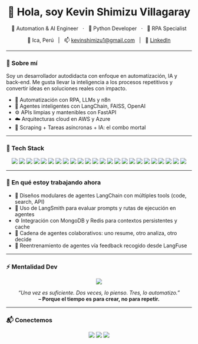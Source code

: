 <!-- Banner 
<p align="center">
  <img src="https://raw.githubusercontent.com/kevinshimizu/kevinshimizu/main/assets/github-banner.png" alt="Kevin Shimizu - Automation & AI Engineer" width="100%"/>
</p>-->

<h1 align="center">👋 Hola, soy Kevin Shimizu Villagaray</h1>

<p align="center">
  🧠 Automation & AI Engineer &nbsp;&nbsp;·&nbsp;&nbsp; 🐍 Python Developer &nbsp;&nbsp;·&nbsp;&nbsp; 🤖 RPA Specialist
</p>

<p align="center">
  📍 Ica, Perú &nbsp;&nbsp;|&nbsp;&nbsp;  
  📫 <a href="mailto:kevinshimizu1@gmail.com">kevinshimizu1@gmail.com</a> &nbsp;&nbsp;|&nbsp;&nbsp; 
  🔗 <a href="https://linkedin.com/in/kevin-shimizu-dev" target="_blank" rel="noopener noreferrer">LinkedIn</a>
</p>


---

### 🚀 Sobre mí

Soy un desarrollador autodidacta con enfoque en automatización, IA y back-end. Me gusta llevar la inteligencia a los procesos repetitivos y convertir ideas en soluciones reales con impacto.

- 🔄 Automatización con RPA, LLMs y n8n  
- 🧠 Agentes inteligentes con LangChain, FAISS, OpenAI  
- ⚙️ APIs limpias y mantenibles con FastAPI  
- ☁️ Arquitecturas cloud en AWS y Azure  
- 🧰 Scraping + Tareas asíncronas + IA: el combo mortal

---

### 🧰 Tech Stack

<p align="center">
  <!-- Lenguajes -->
  <img src="https://img.shields.io/badge/Python-3670A0?style=for-the-badge&logo=python&logoColor=ffdd54"/>
  <img src="https://img.shields.io/badge/Java-ED8B00?style=for-the-badge&logo=java&logoColor=white"/>
  <img src="https://img.shields.io/badge/JavaScript-F7DF1E?style=for-the-badge&logo=javascript&logoColor=black"/>

  <!-- Frameworks -->
  <img src="https://img.shields.io/badge/FastAPI-005571?style=for-the-badge&logo=fastapi"/>
  <img src="https://img.shields.io/badge/Flask-000000?style=for-the-badge&logo=flask"/>
  <img src="https://img.shields.io/badge/Streamlit-FF4B4B?style=for-the-badge&logo=streamlit&logoColor=white"/>

  <!-- Automatización -->
  <img src="https://img.shields.io/badge/Rocketbot-FF6F00?style=for-the-badge"/>
  <img src="https://img.shields.io/badge/Selenium-43B02A?style=for-the-badge&logo=selenium&logoColor=white"/>
  <img src="https://img.shields.io/badge/n8n-ef6c00?style=for-the-badge&logo=n8n&logoColor=white"/>

  <!-- IA y LLMs -->
  <img src="https://img.shields.io/badge/OpenAI-412991?style=for-the-badge&logo=openai&logoColor=white"/>
  <img src="https://img.shields.io/badge/LangChain-0E1117?style=for-the-badge"/>
  <img src="https://img.shields.io/badge/FAISS-1a1a1a?style=for-the-badge"/>
  <img src="https://img.shields.io/badge/HuggingFace-f8f8f8?style=for-the-badge&logo=huggingface&logoColor=yellow"/>

  <!-- Cloud y DevOps -->
  <img src="https://img.shields.io/badge/AWS-232F3E?style=for-the-badge&logo=amazon-aws"/>
  <img src="https://img.shields.io/badge/Azure-0078D4?style=for-the-badge&logo=microsoftazure"/>
  <img src="https://img.shields.io/badge/Docker-2496ED?style=for-the-badge&logo=docker&logoColor=white"/>

  <!-- Data -->
  <img src="https://img.shields.io/badge/Pandas-150458?style=for-the-badge&logo=pandas&logoColor=white"/>
  <img src="https://img.shields.io/badge/Numpy-013243?style=for-the-badge&logo=numpy&logoColor=white"/>
  <img src="https://img.shields.io/badge/Power%20BI-F2C811?style=for-the-badge&logo=powerbi&logoColor=black"/>
  <img src="https://img.shields.io/badge/Excel-217346?style=for-the-badge&logo=microsoft-excel&logoColor=white"/>

  <!-- DB -->
  <img src="https://img.shields.io/badge/PostgreSQL-4169E1?style=for-the-badge&logo=postgresql&logoColor=white"/>
  <img src="https://img.shields.io/badge/MySQL-4479A1?style=for-the-badge&logo=mysql&logoColor=white"/>
  <img src="https://img.shields.io/badge/MongoDB-4EA94B?style=for-the-badge&logo=mongodb&logoColor=white"/>
  <img src="https://img.shields.io/badge/SQLite-003B57?style=for-the-badge&logo=sqlite&logoColor=white"/>
</p>

---

### 🔭 En qué estoy trabajando ahora

- 🤖 Diseños modulares de agentes LangChain con múltiples tools (code, search, API)
- 🧬 Uso de LangSmith para evaluar prompts y rutas de ejecución en agentes
- ⚙️ Integración con MongoDB y Redis para contextos persistentes y cache
- 🔗 Cadena de agentes colaborativos: uno resume, otro analiza, otro decide
- 🔄 Reentrenamiento de agentes vía feedback recogido desde LangFuse

---

### ⚡ Mentalidad Dev

<p align="center">
  <img src="https://img.shields.io/badge/Mentalidad-Automate_or_Die-red?style=for-the-badge"/>
</p>

<p align="center">
  <em>“Una vez es suficiente. Dos veces, lo pienso. Tres, lo automatizo.”</em><br>
  <strong>– Porque el tiempo es para crear, no para repetir.</strong>
</p>

---

### 📬 Conectemos

<p align="center">
  <a href="mailto:kevinshimizu1@gmail.com"><img src="https://img.shields.io/badge/Email-D14836?style=for-the-badge&logo=gmail&logoColor=white"/></a>
  <a href="https://linkedin.com/in/kevin-shimizu-dev"><img src="https://img.shields.io/badge/LinkedIn-blue?style=for-the-badge&logo=linkedin&logoColor=white"/></a>
  <a href="https://discord.com/users/kevinshimizu1"><img src="https://img.shields.io/badge/Discord-5865F2?style=for-the-badge&logo=discord&logoColor=white"/></a>
</p>
